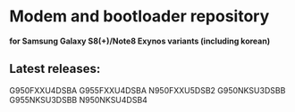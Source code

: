 # Modem and bootloader repository 
**for Samsung Galaxy S8(+)/Note8 Exynos variants (including korean)**

## Latest releases:
G950FXXU4DSBA
G955FXXU4DSBA
N950FXXU5DSB2
G950NKSU3DSBB
G955NKSU3DSBB
N950NKSU4DSB4